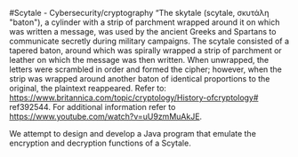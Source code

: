 #Scytale - Cybersecurity/cryptography
“The skytale (scytale, σκυτάλη "baton"), a cylinder with a strip of parchment wrapped around it on which was written a message, was used by the ancient Greeks and Spartans to communicate secretly during military campaigns. The scytale consisted of a tapered baton, around which was spirally wrapped a strip of parchment or leather on which the message was then written. When unwrapped, the letters were scrambled in order and formed the cipher; however, when the strip was wrapped around another baton of identical proportions to the original, the plaintext reappeared.
Refer to: https://www.britannica.com/topic/cryptology/History-ofcryptology# ref392544.
For additional information refer to https://www.youtube.com/watch?v=uU9zmMuAkJE.

We attempt to design and develop a Java program that emulate the encryption and decryption functions of a Scytale.
